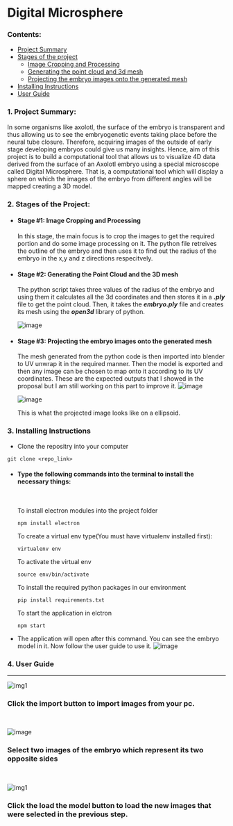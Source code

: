 # Digital Microsphere

### Contents:
- [Project Summary](#summary)
- [Stages of the project](#stages)
  - [Image Cropping and Processing](#image)
  - [Generating the point cloud and 3d mesh](#mesh)
  - [Projecting the embryo images onto the generated mesh](#projecting)
- [Installing Instructions](#instructions)
- [User Guide](#user)
### <h3 id="summary">1. Project Summary:</h3>
In some organisms like axolotl, the surface of the embryo is transparent and thus allowing us to see the embryogenetic events taking place before the neural tube closure. Therefore, acquiring images of the outside of early stage developing embryos could give us many insights. Hence, aim of this project is to build a computational tool that allows us to visualize 4D data derived from the surface of an Axolotl embryo using a special microscope called Digital Microsphere. That is, a computational tool which will display a sphere on which the images of the embryo from different angles will be mapped creating a 3D model.
### <h3 id="stages">2. Stages of the Project:</h3>
  - #### <h4 id="image">Stage #1: Image Cropping and Processing</h4>
    In this stage, the main focus is to crop the images to get the required portion and do some image processing on it. The python file retreives the outline of the embryo and then uses it to find out the radius of the embryo in the x,y and z directions respecitvely.
  - #### <h4 id="mesh">Stage #2: Generating the Point Cloud and the 3D mesh</h4>
    The python script takes three values of the radius of the embryo and using them it calculates all the 3d coordinates and then stores it in a **_.ply_** file to get the point cloud.
    Then, it takes the **_embryo.ply_** file and creates its mesh using the **_open3d_** library of python.

    ![image](https://user-images.githubusercontent.com/91690484/182136823-4bd264e7-66b7-4176-976a-531f63d6c2da.png)
  
  - #### <h4 id="projecting">Stage #3: Projecting the embryo images onto the generated mesh</h4>
    The mesh generated from the python code is then imported into blender to UV unwrap it in the required manner. Then the model is exported and then any image can be     chosen to map onto it according to its UV coordinates.
    These are the expected outputs that I showed in the proposal but I am still working on this part to improve it.
    ![image](https://user-images.githubusercontent.com/91690484/189043051-bfc45a66-f9d5-4e65-bd10-e516122481d5.png)
    
    ![image](https://user-images.githubusercontent.com/91690484/182139982-bdb7d14b-00ed-4298-b5a3-079a6b28eabc.png)
    
    This is what the projected image looks like on a ellipsoid.
    
    
### <h3 id="instructions">3. Installing Instructions</h3>
- Clone the repositry into your computer<br> 
```
git clone <repo_link>
```
- <h4>Type the following commands into the terminal to install the necessary things: </h4>
  <br>
  
  To install electron modules into the project folder 
  ```
  npm install electron
  ```
  To create a virtual env type(You must have virtualenv installed first):
  ```
  virtualenv env
  ```
  To activate the virtual env
  ```
  source env/bin/activate
  ```
  To install the required python packages in our environment
  ```
  pip install requirements.txt
  ```
  To start the application in elctron
  ```
  npm start
  ```
- The application will open after this command. You can see the embryo model in it. Now follow the user guide to use it.
![image](https://user-images.githubusercontent.com/91690484/188815554-f432c965-3092-4775-86ed-a2345d03e9dd.png)

### <h3 id="user">4. User Guide</h3>
<hr>

![img1](https://user-images.githubusercontent.com/91690484/188880937-5bbbed57-ef1c-44e1-9c1e-8dca285fec1d.png)
<br>
<h3>Click the import button to import images from your pc.</h3>
<br>

![image](https://user-images.githubusercontent.com/91690484/188862650-a7e96be5-2242-4240-9145-926a88fb94b4.png)
<br>
<h3>Select two images of the embryo which represent its two opposite sides</h3>
<br>

![img1](https://user-images.githubusercontent.com/91690484/188885611-adf56d48-34f7-4c09-889f-10642f35d97a.png)
<br>

<h3>Click the load the model button to load the new images that were selected in the previous step.</h3>
